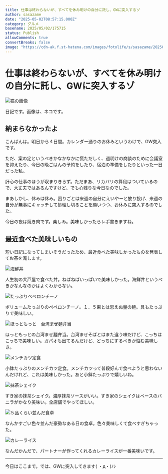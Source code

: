 ```yaml
---
title: 仕事は終わらないが、すべてを休み明けの自分に託し、GWに突入するゾ
author: sasazame
date: "2025-05-02T08:57:15.000Z"
category: グルメ
basename: 2025/05/02/175715
status: Publish
allowComments: true
convertBreaks: false
image: "https://cdn-ak.f.st-hatena.com/images/fotolife/s/sasazame/20250502/20250502174434.png"
---
```

# 仕事は終わらないが、すべてを休み明けの自分に託し、GWに突入するゾ

![猫の画像](https://cdn-ak.f.st-hatena.com/images/fotolife/s/sasazame/20250502/20250502174434.png)

日記です。画像は、ネコです。

<!-- Extended Body -->

## 納まらなかったよ

こんばんは。明日から４日間。カレンダー通りのお休みというわけで、GW突入です。

ただ、案の定というべきかなかなかに慌ただしく、週明けの商談のために会議室を抑えたり、今日の晩ごはんの予約をしたり、宿泊の準備をしたりといった一日だった私。

肝心の仕事のほうが収まりきらず。ただまあ、リカバリの算段はついているので、大丈夫ではあるんですけど、でも心残りな今日なのでした。

まあしかし、休みは休み。困りごとは来週の自分にえいやーと放り投げ、来週の自分が無事にキャッチして処理し切ることを願いつつ、お休みに突入するのでした。

今日の夜は焼き肉です。楽しみ。美味しかったらレポ書きますね。

## 最近食べた美味しいもの

短い日記になってしまいそうだったため、最近食べた美味しかったものを発表してお茶を濁します。

![海鮮丼](https://cdn-ak.f.st-hatena.com/images/fotolife/s/sasazame/20250502/20250502174948.png)

人生初の大戸屋で食べた丼。ねばねばいっぱいで美味しかった。海鮮丼というべきかなんなのかはよくわからない。

![たっぷりペペロンチーノ](https://cdn-ak.f.st-hatena.com/images/fotolife/s/sasazame/20250502/20250502175055.png)

ボリュームたっぷりのペペロンチーノ。１．５束とは思えぬ量の麺。具もたっぷりで美味しい。

![ほっともっと　台湾まぜ麺弁当](https://cdn-ak.f.st-hatena.com/images/fotolife/s/sasazame/20250502/20250502175145.png)

ほっともっとの台湾まぜ麺弁当。台湾まぜそばとはまた違う味だけど、こっちはこっちで美味しい。ガパオも出てるんだけど、どっちにするべきか悩む美味しさ。

![メンチカツ定食](https://cdn-ak.f.st-hatena.com/images/fotolife/s/sasazame/20250502/20250502175242.png)

小鉢たっぷりのメンチカツ定食。メンチカツって普段好んで食べようと思わないんだけれど、これは美味しかった。あと小鉢たっぷりで嬉しいね。

![抹茶シェイク](https://cdn-ak.f.st-hatena.com/images/fotolife/s/sasazame/20250502/20250502175339.png)

すき家の抹茶シェイク。濃厚抹茶ソースがいい。すき家のシェイクはベースのバニラがかなり美味い。全店舗でやってほしい。

![５品くらい並んだ食卓](https://cdn-ak.f.st-hatena.com/images/fotolife/s/sasazame/20250502/20250502175450.png)

なんかすごい色々並んだ豪勢なある日の食卓。色々美味しくて食べすぎちゃった。

![カレーライス](https://cdn-ak.f.st-hatena.com/images/fotolife/s/sasazame/20250502/20250502175548.png)

なんだかんだで、パートナーが作ってくれるカレーライスが一番美味いです。

* * *

今日はここまで。では、GWに突入してきます( ・д・)ﾉｼ